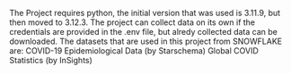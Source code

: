 The Project requires python, the initial version that was used is 3.11.9, but then moved to 3.12.3.
The project can collect data on its own if the credentials are provided in the .env file, but alredy collected data can be downloaded.
The datasets that are used in this project from SNOWFLAKE are: 
  COVID-19 Epidemiological Data (by Starschema)
  Global COVID Statistics (by InSights)
  
